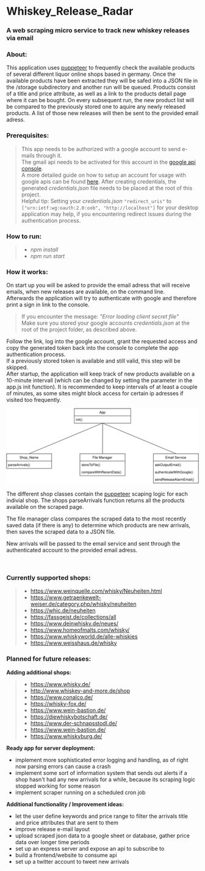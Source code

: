 # **Whiskey_Release_Radar**

### **A web scraping micro service to track new whiskey releases via email**

### **About:**

This application uses [puppeteer](https://github.com/puppeteer/puppeteer) to frequently check the available products of several different liquor online shops based in germany.
Once the available products have been extracted they will be safed into a JSON file in the /storage subdirectory and another run will be queued.
Products consist of a title and price attribute, as well as a link to the products detail page where it can be bought.
On every subsequent run, the new product list will be compared to the previously stored one to aquire any newly released products.
A list of those new releases will then be sent to the provided email adress.

### **Prerequisites:**

> This app needs to be authorized with a google account to send e-mails through it.<br/>
> The gmail api needs to be activated for this account in the [google api console](https://console.cloud.google.com/apis).<br/>
> A more detailed guide on how to setup an account for usage with google apis can be found [here](https://developers.google.com/identity/protocols/oauth2).
> After creating credentials, the generated _credentials.json_ file needs to be placed at the root of this project.<br/>
> Helpful tip: Setting your _credentials.json_ `"redirect_uris"` to `["urn:ietf:wg:oauth:2.0:oob", "http://localhost"]` for your desktop application may help, if you encountering redirect issues during the authentication process.

### **How to run:**

> - _npm install_<br/>
> - _npm run start_

### **How it works:**

On start up you will be asked to provide the email adress that will receive emails, when new releases are available, on the command line.<br/>
Afterwards the application will try to authenticate with google and therefore print a sign in link to the console.

> If you encounter the message: _"Error loading client secret file"_<br/>
> Make sure you stored your google accounts _credentials.json_ at the root of the project folder, as described above.

Follow the link, log into the google account, grant the requested access and copy the generated token back into the console to complete the app authentication process.<br/>
If a previously stored token is available and still valid, this step will be skipped.<br/>
After startup, the application will keep track of new products available on a 10-minute intervall (which can be changed by setting the parameter in the app.js init function). It is recommended to keep intervals of at least a couple of minutes, as some sites might block access for certain ip adresses if visited too frequently.

![App Overview](docs/component-diagram-wrr.svg)

The different shop classes contain the [puppeteer](https://github.com/puppeteer/puppeteer) scaping logic for each indivial shop.
The shops parseArrivals function returns all the products available on the scraped page.

The file manager class compares the scraped data to the most recently saved data (if there is any) to determine which products are new arrivals, then saves the scraped data to a JSON file.

New arrivals will be passed to the email service and sent through the authenticated account to the provided email adress.

<br/>

### **Currently supported shops:**

> - https://www.weinquelle.com/whisky/Neuheiten.html<br/>
> - https://www.getraenkewelt-weiser.de/category.php/whisky/neuheiten<br/>
> - https://whic.de/neuheiten<br/>
> - https://fassgeist.de/collections/all<br/>
> - https://www.deinwhisky.de/neues/<br/>
> - https://www.homeofmalts.com/whisky/<br/>
> - https://www.whiskyworld.de/alle-whiskies<br/>
> - https://www.weisshaus.de/whisky<br/>

### Planned for future releases:

**Adding additional shops:**

> - https://www.whisky.de/
> - http://www.whiskey-and-more.de/shop
> - https://www.conalco.de/
> - https://whisky-fox.de/
> - https://www.wein-bastion.de/
> - https://diewhiskybotschaft.de/
> - https://www.der-schnapsstodl.de/
> - https://www.wein-bastion.de/
> - https://www.whiskyburg.de/

**Ready app for server deployment:**

- implement more sophisticated error logging and handling, as of right now parsing errors can cause a crash
- implement some sort of information system that sends out alerts if a shop hasn't had any new arrivals for a while, because its scraping logic stopped working for some reason
- implement scraper running on a scheduled cron job

**Additional functionality / Improvement ideas:**

- let the user define keywords and price range to filter the arrivals title and price attributes that are sent to them
- improve release e-mail layout
- upload scraped json data to a google sheet or database, gather price data over longer time periods
- set up an express server and expose an api to subscribe to
- build a frontend/website to consume api
- set up a twitter account to tweet new arrivals
